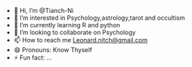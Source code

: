 - 👋 Hi, I’m @Tianch-Ni
- 👀 I’m interested in Psychology,astrology,tarot and occultism
- 🌱 I’m currently learning R and python
- 💞️ I’m looking to collaborate on Psychology
- 📫 How to reach me Leonard.nitch@gmail.com
- 😄 Pronouns: Know Thyself
- ⚡ Fun fact: ...

<!---
Tianch-Ni/Tianch-Ni is a ✨ special ✨ repository because its `README.md` (this file) appears on your GitHub profile.
You can click the Preview link to take a look at your changes.
--->
